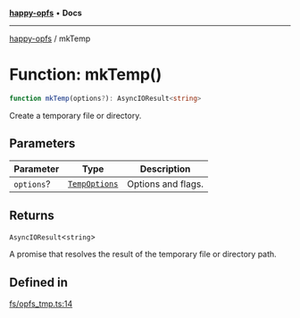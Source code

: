 [**happy-opfs**](../README.md) • **Docs**

***

[happy-opfs](../README.md) / mkTemp

# Function: mkTemp()

```ts
function mkTemp(options?): AsyncIOResult<string>
```

Create a temporary file or directory.

## Parameters

| Parameter | Type | Description |
| ------ | ------ | ------ |
| `options`? | [`TempOptions`](../interfaces/TempOptions.md) | Options and flags. |

## Returns

`AsyncIOResult`\<`string`\>

A promise that resolves the result of the temporary file or directory path.

## Defined in

[fs/opfs\_tmp.ts:14](https://github.com/JiangJie/happy-opfs/blob/7bfec3b71684ddcf0fe3092672c66c9664776bcc/src/fs/opfs_tmp.ts#L14)

